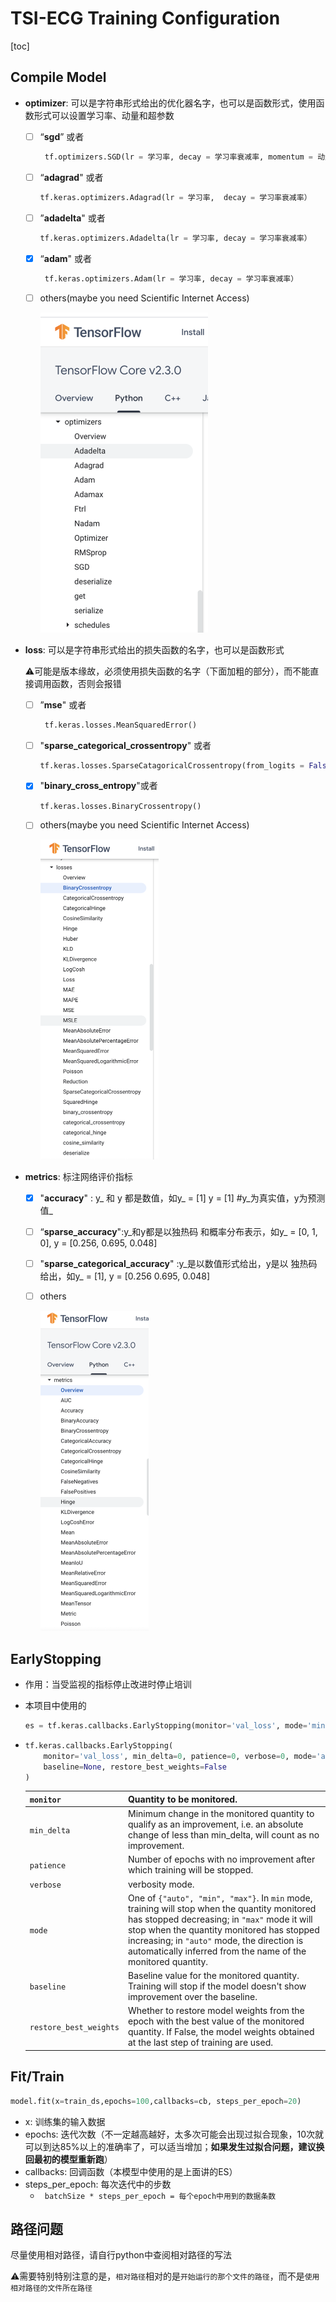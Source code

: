 # TSI-ECG Training Configuration

[toc]

## Compile Model

* **optimizer**: 可以是字符串形式给出的优化器名字，也可以是函数形式，使用函数形式可以设置学习率、动量和超参数

  - [ ] “**sgd**”  或者

    ```python
     tf.optimizers.SGD(lr = 学习率, decay = 学习率衰减率, momentum = 动量参数）
    ```

  - [ ] “**adagrad**" 或者 

    ```python
    tf.keras.optimizers.Adagrad(lr = 学习率,  decay = 学习率衰减率）
    ```

  - [ ] ”**adadelta**" 或者 

    ```python
    tf.keras.optimizers.Adadelta(lr = 学习率, decay = 学习率衰减率）
    ```

  - [x] “**adam**" 或者

    ```python
     tf.keras.optimizers.Adam(lr = 学习率, decay = 学习率衰减率）
    ```

  - [ ] others(maybe you need Scientific Internet Access)

    <img src="../../1852137 张艺腾/第9周/ECG_TSI_trainDoc/img/optimizer.png" alt="optimizer" style="zoom:50%;" />

    [tf.keras.optimizers]: https://www.tensorflow.org/api_docs/python/tf/keras/optimizers

* **loss**: 可以是字符串形式给出的损失函数的名字，也可以是函数形式

  ​		⚠️可能是版本缘故，必须使用损失函数的名字（下面加粗的部分），而不能直接调用函数，否则会报错

  - [ ] ”**mse**" 或者

    ```python
     tf.keras.losses.MeanSquaredError()
    ```

  - [ ] "**sparse_categorical_crossentropy**" 或者 

    ```python
    tf.keras.losses.SparseCatagoricalCrossentropy(from_logits = False)
    ```

  - [x] "**binary_cross_entropy**"或者

    ```python
    tf.keras.losses.BinaryCrossentropy()
    ```

  - [ ] others(maybe you need Scientific Internet Access)

    <img src="../../1852137 张艺腾/第9周/ECG_TSI_trainDoc/img/loss.png" alt="loss" style="zoom:50%;" />

    [tf.keras.losses]: https://www.tensorflow.org/api_docs/python/tf/keras/losses

* **metrics**: 标注网络评价指标

  - [x] "**accuracy**" : y_ 和 y 都是数值，如y_ = [1] y = [1] #y_为真实值，y为预测值_

  - [ ] “**sparse_accuracy**":y_和y都是以独热码 和概率分布表示，如y_ = [0, 1, 0], y = [0.256, 0.695, 0.048]

  - [ ] "**sparse_categorical_accuracy**" :y_是以数值形式给出，y是以 独热码给出，如y_ = [1], y = [0.256 0.695, 0.048]

  - [ ] others

    <img src="../../1852137 张艺腾/第9周/ECG_TSI_trainDoc/img/metrics.png" alt="metrics" style="zoom:50%;" />

    [tf.keras.optimizers]: https://www.tensorflow.org/api_docs/python/tf/keras/optimizers

    

## EarlyStopping  

* 作用：当受监视的指标停止改进时停止培训

* 本项目中使用的

  ```python
  es = tf.keras.callbacks.EarlyStopping(monitor='val_loss', mode='min', verbose=1, patience=2)
  ```

* ```python
  tf.keras.callbacks.EarlyStopping(
      monitor='val_loss', min_delta=0, patience=0, verbose=0, mode='auto',
      baseline=None, restore_best_weights=False
  )
  ```

  | `monitor`              | Quantity to be monitored.                                    |
  | ---------------------- | ------------------------------------------------------------ |
  | `min_delta`            | Minimum change in the monitored quantity to qualify as an improvement, i.e. an absolute change of less than min_delta, will count as no improvement. |
  | `patience`             | Number of epochs with no improvement after which training will be stopped. |
  | `verbose`              | verbosity mode.                                              |
  | `mode`                 | One of `{"auto", "min", "max"}`. In `min` mode, training will stop when the quantity monitored has stopped decreasing; in `"max"` mode it will stop when the quantity monitored has stopped increasing; in `"auto"` mode, the direction is automatically inferred from the name of the monitored quantity. |
  | `baseline`             | Baseline value for the monitored quantity. Training will stop if the model doesn't show improvement over the baseline. |
  | `restore_best_weights` | Whether to restore model weights from the epoch with the best value of the monitored quantity. If False, the model weights obtained at the last step of training are used. |

## Fit/Train

```python
model.fit(x=train_ds,epochs=100,callbacks=cb, steps_per_epoch=20)
```

* x: 训练集的输入数据
* epochs: 迭代次数（不一定越高越好，太多次可能会出现过拟合现象，10次就可以到达85%以上的准确率了，可以适当增加；**如果发生过拟合问题，建议换回最初的模型重新跑**）
* callbacks: 回调函数（本模型中使用的是上面讲的ES）
* steps_per_epoch: 每次迭代中的步数
  * ` batchSize * steps_per_epoch = 每个epoch中用到的数据条数`



## 路径问题

尽量使用相对路径，请自行python中查阅相对路径的写法

⚠️需要特别特别注意的是，`相对路径`相对的是`开始运行的那个文件的路径`，而不是`使用相对路径的文件所在路径`